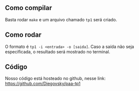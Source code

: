 ## Como compilar
Basta rodar `make` e um arquivo chamado `tp1` será criado.

## Como rodar
O formato é `tp1 -i <entrada> -o [saida]`. Caso a saída não seja especificada, o resultado será mostrado no terminal.

## Código
Nosso código está hosteado no github, nesse link: https://github.com/Diegovsky/paa-tp1
